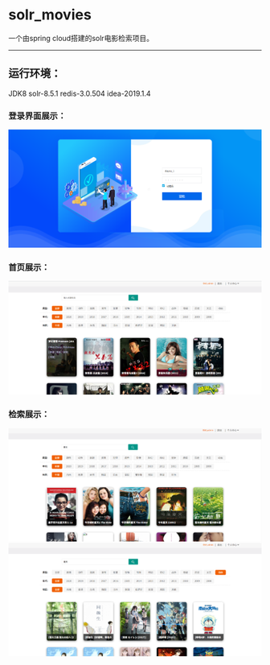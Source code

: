 # solr_movies
一个由spring cloud搭建的solr电影检索项目。

***

## 运行环境：
JDK8
solr-8.5.1
redis-3.0.504
idea-2019.1.4

### 登录界面展示：
![登录界面](https://github.com/TDvirus/solr_movies/blob/master/pic/%E6%88%AA%E5%9B%BE00.png)

### 首页展示：
![首页](https://github.com/TDvirus/solr_movies/blob/master/pic/%E6%88%AA%E5%9B%BE01.png)

### 检索展示：
![检索结果](https://github.com/TDvirus/solr_movies/blob/master/pic/%E6%88%AA%E5%9B%BE02.png)
![检索结果](https://github.com/TDvirus/solr_movies/blob/master/pic/%E6%88%AA%E5%9B%BE03.png)